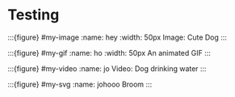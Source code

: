 
# Testing



:::{figure} #my-image
:name: hey
:width: 50px
Image: Cute Dog 
:::


:::{figure} #my-gif
:name: ho
:width: 50px
An animated GIF
:::


:::{figure} #my-video
:name: jo
Video: Dog drinking water
:::



:::{figure} #my-svg
:name: johooo
Broom
:::


